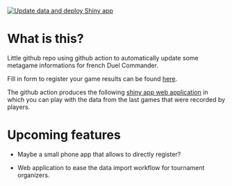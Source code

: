 [![Update data and deploy Shiny app](https://github.com/mwapl/dc-metagame/actions/workflows/update-and-deploy.yml/badge.svg)](https://github.com/mwapl/dc-metagame/actions/workflows/update-and-deploy.yml)

# What is this?

Little github repo using github action to automatically update some metagame informations for french Duel Commander.

Fill in form to register your game results can be found [here](https://script.google.com/macros/s/AKfycbypLu4K7h7oZ7k6kKpNl0uWtzl0QRcZQJB4Axfd--1vffgGcsnXSPUsHlWCpCusXva9/exec).

The github action produces the following [shiny app web application](https://5uwf89-mathieu-laurent.shinyapps.io/MetagameCDF2025/) in which you can play with the data from the
last games that were recorded by players.

# Upcoming features

- Maybe a small phone app that allows to directly register?

- Web application to ease the data import workflow for tournament organizers.

